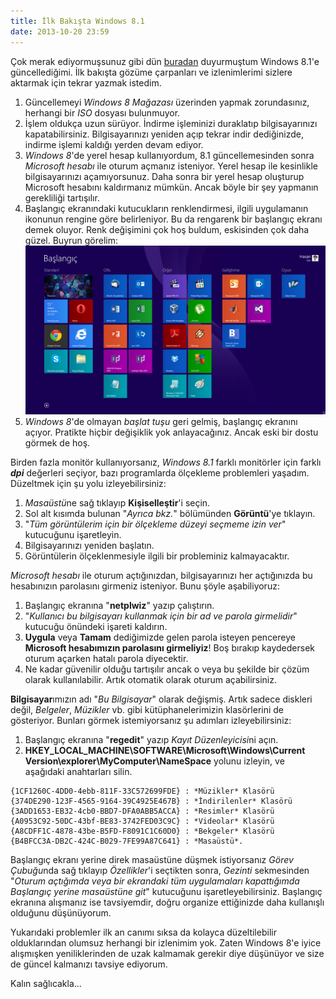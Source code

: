 ```yaml
---
title: İlk Bakışta Windows 8.1
date: 2013-10-20 23:59
---
```


Çok merak ediyormuşsunuz gibi dün [buradan](/2013/10/19/windows-8-1-guncellemesi.html) duyurmuştum Windows 8.1'e güncellediğimi. İlk bakışta gözüme çarpanları ve izlenimlerimi sizlere aktarmak için tekrar yazmak istedim.

<!--more-->
1. Güncellemeyi *Windows 8 Mağazası* üzerinden yapmak zorundasınız, herhangi bir *ISO* dosyası bulunmuyor.
2. İşlem oldukça uzun sürüyor. İndirme işleminizi duraklatıp bilgisayarınızı kapatabilirsiniz. Bilgisayarınızı yeniden açıp tekrar indir dediğinizde, indirme işlemi kaldığı yerden devam ediyor.
3. *Windows 8*'de yerel hesap kullanıyordum, 8.1 güncellemesinden sonra *Microsoft hesabı* ile oturum açmanız isteniyor. Yerel hesap ile kesinlikle bilgisayarınızı açamıyorsunuz. Daha sonra bir yerel hesap oluşturup Microsoft hesabını kaldırmanız mümkün. Ancak böyle bir şey yapmanın gerekliliği tartışılır.
4. Başlangıç ekranındaki kutucukların renklendirmesi, ilgili uygulamanın ikonunun rengine göre belirleniyor. Bu da rengarenk bir başlangıç ekranı demek oluyor. Renk değişimini çok hoş buldum, eskisinden çok daha güzel. Buyrun görelim:
![windows-8.1-desktop](/uploads/2013/10/windows-8.1-desktop.png)
5. *Windows 8*'de olmayan *başlat tuşu* geri gelmiş, başlangıç ekranını açıyor. Pratikte hiçbir değişiklik yok anlayacağınız. Ancak eski bir dostu görmek de hoş.

Birden fazla monitör kullanıyorsanız, *Windows 8.1* farklı monitörler için farklı ***dpi*** değerleri seçiyor, bazı programlarda ölçekleme problemleri yaşadım. Düzeltmek için şu yolu izleyebilirsiniz:
1. *Masaüstü*ne sağ tıklayıp **Kişiselleştir**'i seçin.
2. Sol alt kısımda bulunan "*Ayrıca bkz.*" bölümünden **Görüntü**'ye tıklayın.
3. "*Tüm görüntülerim için bir ölçekleme düzeyi seçmeme izin ver*" kutucuğunu işaretleyin.
4. Bilgisayarınızı yeniden başlatın.
5. Görüntülerin ölçeklenmesiyle ilgili bir probleminiz kalmayacaktır.

*Microsoft hesabı* ile oturum açtığınızdan, bilgisayarınızı her açtığınızda bu hesabınızın parolasını girmeniz isteniyor. Bunu şöyle aşabiliyoruz:
1. Başlangıç ekranına "**netplwiz**" yazıp çalıştırın.
2. "*Kullanıcı bu bilgisayarı kullanmak için bir ad ve parola girmelidir*" kutucuğu önündeki işareti kaldırın.
3. **Uygula** veya **Tamam** dediğimizde gelen parola isteyen pencereye **Microsoft hesabımızın parolasını girmeliyiz**! Boş bırakıp kaydedersek oturum açarken hatalı parola diyecektir.
4. Ne kadar güvenilir olduğu tartışılır ancak o veya bu şekilde bir çözüm olarak kullanılabilir. Artık otomatik olarak oturum açabilirsiniz.

**Bilgisayar**ımızın adı "*Bu Bilgisayar*" olarak değişmiş. Artık sadece diskleri değil, *Belgeler*, *Müzikler* vb. gibi kütüphanelerimizin klasörlerini de gösteriyor. Bunları görmek istemiyorsanız şu adımları izleyebilirsiniz:

1. Başlangıç ekranına "**regedit**" yazıp *Kayıt Düzenleyicisi*ni açın.
2. **HKEY_LOCAL_MACHINE\SOFTWARE\Microsoft\Windows\Current Version\explorer\MyComputer\NameSpace** yolunu izleyin, ve aşağıdaki anahtarları silin.

```
{1CF1260C-4DD0-4ebb-811F-33C572699FDE} : *Müzikler* Klasörü
{374DE290-123F-4565-9164-39C4925E467B} : *İndirilenler* Klasörü
{3ADD1653-EB32-4cb0-BBD7-DFA0ABB5ACCA} : *Resimler* Klasörü
{A0953C92-50DC-43bf-BE83-3742FED03C9C} : *Videolar* Klasörü
{A8CDFF1C-4878-43be-B5FD-F8091C1C60D0} : *Bekgeler* Klasörü
{B4BFCC3A-DB2C-424C-B029-7FE99A87C641} : *Masaüstü*.
```

Başlangıç ekranı yerine direk masaüstüne düşmek istiyorsanız *Görev Çubuğu*nda sağ tıklayıp *Özellikler*'i seçtikten sonra, *Gezinti* sekmesinden "*Oturum açtığımda veya bir ekrandaki tüm uygulamaları kapattığımda Başlangıç yerine masaüstüne git*" kutucuğunu işaretleyebilirsiniz. Başlangıç ekranına alışmanız ise tavsiyemdir, doğru organize ettiğinizde daha kullanışlı olduğunu düşünüyorum.

Yukarıdaki problemler ilk an canımı sıksa da kolayca düzeltilebilir olduklarından olumsuz herhangi bir izlenimim yok. Zaten Windows 8'e iyice alışmışken yeniliklerinden de uzak kalmamak gerekir diye düşünüyor ve size de güncel kalmanızı tavsiye ediyorum.

Kalın sağlıcakla...
